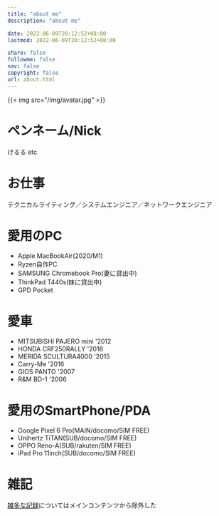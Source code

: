 ```yaml
---
title: "about me"
description: "about me"

date: 2022-06-09T20:12:52+08:00
lastmod: 2022-06-09T20:12:52+08:00

share: false
followme: false
nav: false
copyright: false
url: about.html
---
```


{{< img src="/img/avatar.jpg" >}}

# ペンネーム/Nick
けるる etc

# お仕事
テクニカルライティング／システムエンジニア／ネットワークエンジニア

# 愛用のPC
- Apple MacBookAir(2020/M1)
- Ryzen自作PC
- SAMSUNG Chromebook Pro(妻に貸出中)
- ThinkPad T440s(妹に貸出中)
- GPD Pocket

<!--
- Surface Pro 4(故障)
- NEC LAVIE ProMobile(売却)
- HP Pavilion x2 10-n100(退役)
- hp Chromebook11(退役)
- VAIO TypeF(退役)
- SurfaceRT(コレクション)
- VAIO TypeP(コレクション)
-->

# 愛車
- MITSUBISHI PAJERO mini '2012
- HONDA CRF250RALLY '2018
- MERIDA SCULTURA4000 '2015
- Carry-Me '2016
- GIOS PANTO '2007
- R&M BD-1 '2006

# 愛用のSmartPhone/PDA
- Google Pixel 6 Pro(MAIN/docomo/SIM FREE)
- Unihertz TiTAN(SUB/docomo/SIM FREE)
- OPPO Reno-A(SUB/rakuten/SIM FREE)
- iPad Pro 11inch(SUB/docomo/SIM FREE)

<!-- 
- iPhoneSE 2nd(MAIN/docomo)
- Xperia 1(MAIN/docomo/SO-03L)
- Xperia XZ Premium(SUB/SIM FREE)
- BlackBerry Priv(SUB/SIM FREE)
- HUAWEI MediaPad M2(貸し出し中/SIM FREE)
- Nexus 6(SUB/SIM FREE)
- YOGA Tablet2 8 with Windows(SUB)
- Apple iPad Air(退役)
- SONY Tablet P(退役)
- SONY Xperia Z Ultra(退役/SIM FREE/やや故障)
- RIM Blackberry Q10(退役/SIM FREE)
- NOKIA Lumia920(退役/SIM FREE)
- iPhone5s(退役/docomo/故障)
- GALAXY Note(退役/docomo/SC-05D)
- MEDIAS WP(退役/docomo/N-06C)
- Xperia mini pro(退役/SIM FREE)
- Nokia N8(退役/SIM FREE)
- HTC Hero(退役/SIM FREE)
-->

# 雑記
[雑多な記録](/journal/)についてはメインコンテンツから除外した

